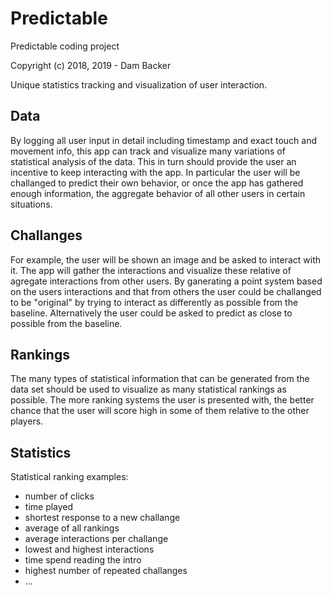 # Predictable
Predictable coding project

Copyright (c) 2018, 2019 - Dam Backer 

Unique statistics tracking and visualization of user interaction. 

Data
----
By logging all user input in detail including timestamp and exact touch and
movement info, this app can track and visualize many variations of statistical 
analysis of the data. This in turn should provide the user an incentive to 
keep interacting with the app. In particular the user will be challanged to
predict their own behavior, or once the app has gathered enough information, 
the aggregate behavior of all other users in certain situations.

Challanges
----------
For example, the user will be shown an image and be asked to interact with it.
The app will gather the interactions and visualize these relative of agregate
interactions from other users. By ganerating a point system based on the users
interactions and that from others the user could be challanged to be "original"
by trying to interact as differently as possible from the baseline. Alternatively
the user could be asked to predict as close to possible from the baseline.

Rankings
--------
The many types of statistical information that can be generated from the 
data set should be used to visualize as many statistical rankings as possible.
The more ranking systems the user is presented with, the better chance that the
user will score high in some of them relative to the other players. 

Statistics
----------
Statistical ranking examples:
- number of clicks
- time played
- shortest response to a new challange
- average of all rankings
- average interactions per challange
- lowest and highest interactions 
- time spend reading the intro
- highest number of repeated challanges
- ...
